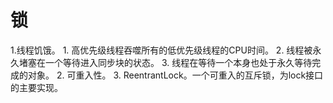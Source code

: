 # 锁
1.线程饥饿。
    1. 高优先级线程吞噬所有的低优先级线程的CPU时间。
    2. 线程被永久堵塞在一个等待进入同步块的状态。
    3. 线程在等待一个本身也处于永久等待完成的对象。
2. 可重入性。
3. ReentrantLock。一个可重入的互斥锁，为lock接口的主要实现。